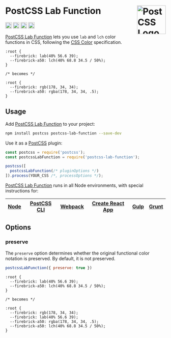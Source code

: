 # PostCSS Lab Function [<img src="https://postcss.github.io/postcss/logo.svg" alt="PostCSS Logo" width="90" height="90" align="right">][postcss]

[<img alt="npm version" src="https://img.shields.io/npm/v/postcss-lab-function.svg" height="20">][npm-url]
[<img alt="CSS Standard Status" src="https://cssdb.org/badge/lab-function.svg" height="20">][css-url]
[<img alt="build status" src="https://img.shields.io/travis/csstools/postcss-lab-function/master.svg" height="20">][cli-url]
[<img alt="support chat" src="https://img.shields.io/badge/support-chat-blue.svg" height="20">][git-url]


  [PostCSS Lab Function] lets you use `lab` and `lch` color functions in
  CSS, following the [CSS Color] specification.

```pcss
:root {
  --firebrick: lab(40% 56.6 39);
  --firebrick-a50: lch(40% 68.8 34.5 / 50%);
}

/* becomes */

:root {
  --firebrick: rgb(178, 34, 34);
  --firebrick-a50: rgba(178, 34, 34, .5);
}
```

## Usage

Add [PostCSS Lab Function] to your project:

```bash
npm install postcss postcss-lab-function --save-dev
```

Use it as a [PostCSS] plugin:

```js
const postcss = require('postcss');
const postcssLabFunction = require('postcss-lab-function');

postcss([
  postcssLabFunction(/* pluginOptions */)
]).process(YOUR_CSS /*, processOptions */);
```

[PostCSS Lab Function] runs in all Node environments, with special
instructions for:

| [Node](INSTALL.md#node) | [PostCSS CLI](INSTALL.md#postcss-cli) | [Webpack](INSTALL.md#webpack) | [Create React App](INSTALL.md#create-react-app) | [Gulp](INSTALL.md#gulp) | [Grunt](INSTALL.md#grunt) |
| --- | --- | --- | --- | --- | --- |

## Options

### preserve

The `preserve` option determines whether the original functional color notation
is preserved. By default, it is not preserved.

```js
postcssLabFunction({ preserve: true })
```

```pcss
:root {
  --firebrick: lab(40% 56.6 39);
  --firebrick-a50: lch(40% 68.8 34.5 / 50%);
}

/* becomes */

:root {
  --firebrick: rgb(178, 34, 34);
  --firebrick: lab(40% 56.6 39);
  --firebrick-a50: rgba(178, 34, 34, .5);
  --firebrick-a50: lch(40% 68.8 34.5 / 50%);
}
```

[cli-url]: https://travis-ci.org/csstools/postcss-lab-function
[css-url]: https://cssdb.org/#lab-function
[git-url]: https://gitter.im/postcss/postcss
[npm-url]: https://www.npmjs.com/package/postcss-lab-function

[CSS Color]: https://drafts.csswg.org/css-color/#specifying-lab-lch
[Gulp PostCSS]: https://github.com/postcss/gulp-postcss
[Grunt PostCSS]: https://github.com/nDmitry/grunt-postcss
[PostCSS]: https://github.com/postcss/postcss
[PostCSS Loader]: https://github.com/postcss/postcss-loader
[PostCSS Lab Function]: https://github.com/csstools/postcss-lab-function
